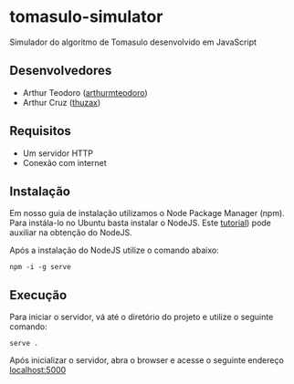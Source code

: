 # tomasulo-simulator
Simulador do algoritmo de Tomasulo desenvolvido em JavaScript

## Desenvolvedores
- Arthur Teodoro ([arthurmteodoro](https://github.com/arthurmteodoro/))
- Arthur Cruz ([thuzax](https://github.com/thuzax))
## Requisitos

- Um servidor HTTP
- Conexão com internet

## Instalação

Em nosso guia de instalação utilizamos o Node Package Manager (npm). Para instála-lo no Ubuntu basta instalar o NodeJS. Este [tutorial](https://www.geeksforgeeks.org/installation-of-node-js-on-linux/)) pode auxiliar na obtenção do NodeJS.

Após a instalação do NodeJS utilize o comando abaixo:

```
npm -i -g serve
```

## Execução

Para iniciar o servidor, vá até o diretório do projeto e utilize o seguinte comando:

```
serve .
```

Após inicializar o servidor, abra o browser e acesse o seguinte endereço [localhost:5000](http://127.0.0.1:5000)
